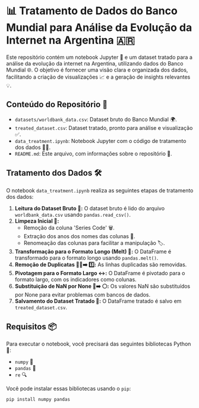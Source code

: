 # 📊 Tratamento de Dados do Banco Mundial para Análise da Evolução da Internet na Argentina 🇦🇷

Este repositório contém um notebook Jupyter 📓 e um dataset tratado para a análise da evolução da internet na Argentina, utilizando dados do Banco Mundial 🌐. O objetivo é fornecer uma visão clara e organizada dos dados, facilitando a criação de visualizações 📈 e a geração de insights relevantes 💡.

## Conteúdo do Repositório 📂

* `datasets/worldbank_data.csv`: Dataset bruto do Banco Mundial 🌍.
* `treated_dataset.csv`: Dataset tratado, pronto para análise e visualização ✅.
* `data_treatment.ipynb`: Notebook Jupyter com o código de tratamento dos dados 👨‍💻.
* `README.md`: Este arquivo, com informações sobre o repositório 📝.

## Tratamento dos Dados 🛠️

O notebook `data_treatment.ipynb` realiza as seguintes etapas de tratamento dos dados:

1.  **Leitura do Dataset Bruto 📖:**
    O dataset bruto é lido do arquivo `worldbank_data.csv` usando `pandas.read_csv()`.
2.  **Limpeza Inicial 🧹:**
    * Remoção da coluna 'Series Code' 🗑️.
    * Extração dos anos dos nomes das colunas 📅.
    * Renomeação das colunas para facilitar a manipulação 🏷️.
3.  **Transformação para o Formato Longo (Melt) 🔄:**
    O DataFrame é transformado para o formato longo usando `pandas.melt()`.
4.  **Remoção de Duplicatas 👯‍♂️➡️ 1️⃣:**
    As linhas duplicadas são removidas.
5.  **Pivotagem para o Formato Largo ↔️:**
    O DataFrame é pivotado para o formato largo, com os indicadores como colunas.
6.  **Substituição de NaN por None 🚫➡️ ⚪:**
    Os valores NaN são substituídos por None para evitar problemas com bancos de dados.
7.  **Salvamento do Dataset Tratado 💾:**
    O DataFrame tratado é salvo em `treated_dataset.csv`.

## Requisitos 📦

Para executar o notebook, você precisará das seguintes bibliotecas Python 🐍:

* `numpy` 🔢
* `pandas` 🐼
* `re` 🔍

Você pode instalar essas bibliotecas usando o `pip`:

```bash
pip install numpy pandas
